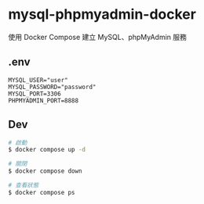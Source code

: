 # mysql-phpmyadmin-docker

使用 Docker Compose 建立 MySQL、phpMyAdmin 服務

## .env

```log
MYSQL_USER="user"
MYSQL_PASSWORD="password"
MYSQL_PORT=3306
PHPMYADMIN_PORT=8888
```

## Dev

```bash
# 啟動
$ docker compose up -d

# 關閉
$ docker compose down

# 查看狀態
$ docker compose ps
```
